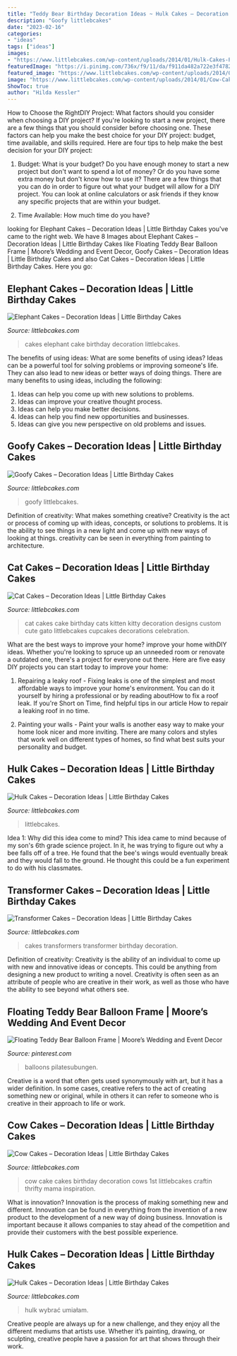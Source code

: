 ```yaml
---
title: "Teddy Bear Birthday Decoration Ideas ~ Hulk Cakes – Decoration Ideas"
description: "Goofy littlebcakes"
date: "2023-02-16"
categories:
- "ideas"
tags: ["ideas"]
images:
- "https://www.littlebcakes.com/wp-content/uploads/2014/01/Hulk-Cakes-Photos.jpg"
featuredImage: "https://i.pinimg.com/736x/f9/11/da/f911da482a722e3f4782ac26cc2cd884.jpg"
featured_image: "https://www.littlebcakes.com/wp-content/uploads/2014/01/Hulk-Cake-768x1024.jpg"
image: "https://www.littlebcakes.com/wp-content/uploads/2014/01/Cow-Cake.jpg"
ShowToc: true
author: "Hilda Kessler"
---
```



How to Choose the RightDIY Project: What factors should you consider when choosing a DIY project?
If you're looking to start a new project, there are a few things that you should consider before choosing one. These factors can help you make the best choice for your DIY project: budget, time available, and skills required. Here are four tips to help make the best decision for your DIY project:
1. Budget: What is your budget? Do you have enough money to start a new project but don't want to spend a lot of money? Or do you have some extra money but don't know how to use it? There are a few things that you can do in order to figure out what your budget will allow for a DIY project. You can look at online calculators or ask friends if they know any specific projects that are within your budget.

2. Time Available: How much time do you have?

	

		
looking for Elephant Cakes – Decoration Ideas | Little Birthday Cakes you've came to the right web. We have 8 Images about Elephant Cakes – Decoration Ideas | Little Birthday Cakes like Floating Teddy Bear Balloon Frame | Moore’s Wedding and Event Decor, Goofy Cakes – Decoration Ideas | Little Birthday Cakes and also Cat Cakes – Decoration Ideas | Little Birthday Cakes. Here you go:
		
    
## Elephant Cakes – Decoration Ideas | Little Birthday Cakes

<img loading=lazy src="http://www.littlebcakes.com/wp-content/uploads/2014/05/Elephant-Cakes.jpg" onerror="this.onerror=null;this.src='https://tse3.mm.bing.net/th?id=OIP.zXKMhaA3aWfDy_zn19H5fgHaHo&amp;pid=15.1';" alt="Elephant Cakes – Decoration Ideas | Little Birthday Cakes">

_Source: littlebcakes.com_

>cakes elephant cake birthday decoration littlebcakes. 

	

The benefits of using ideas: What are some benefits of using ideas?
Ideas can be a powerful tool for solving problems or improving someone's life. They can also lead to new ideas or better ways of doing things. There are many benefits to using ideas, including the following: 
1. Ideas can help you come up with new solutions to problems.
2. Ideas can improve your creative thought process. 
3. Ideas can help you make better decisions. 
4. Ideas can help you find new opportunities and businesses. 
5. Ideas can give you new perspective on old problems and issues.

    
## Goofy Cakes – Decoration Ideas | Little Birthday Cakes

<img loading=lazy src="https://www.littlebcakes.com/wp-content/uploads/2014/05/Goofy-Birthday-Cake.jpg" onerror="this.onerror=null;this.src='https://tse4.mm.bing.net/th?id=OIP.1vJlWJAwGXdIuMIiBRYfyQHaMA&amp;pid=15.1';" alt="Goofy Cakes – Decoration Ideas | Little Birthday Cakes">

_Source: littlebcakes.com_

>goofy littlebcakes. 

	

Definition of creativity: What makes something creative?
Creativity is the act or process of coming up with ideas, concepts, or solutions to problems. It is the ability to see things in a new light and come up with new ways of looking at things. creativity can be seen in everything from painting to architecture.

    
## Cat Cakes – Decoration Ideas | Little Birthday Cakes

<img loading=lazy src="http://www.littlebcakes.com/wp-content/uploads/2014/01/Cat-Cakes.jpg" onerror="this.onerror=null;this.src='https://tse3.mm.bing.net/th?id=OIP.W2YtTAyoa8WdHetsdiGXSAHaJ4&amp;pid=15.1';" alt="Cat Cakes – Decoration Ideas | Little Birthday Cakes">

_Source: littlebcakes.com_

>cat cakes cake birthday cats kitten kitty decoration designs custom cute gato littlebcakes cupcakes decorations celebration. 

	

What are the best ways to improve your home?
improve your home withDIY ideas. Whether you're looking to spruce up an unneeded room or renovate a outdated one, there's a project for everyone out there. Here are five easy DIY projects you can start today to improve your home: 
1. Repairing a leaky roof - Fixing leaks is one of the simplest and most affordable ways to improve your home's environment. You can do it yourself by hiring a professional or by reading aboutHow to fix a roof leak. If you're Short on Time, find helpful tips in our article How to repair a leaking roof in no time. 

2. Painting your walls - Paint your walls is another easy way to make your home look nicer and more inviting. There are many colors and styles that work well on different types of homes, so find what best suits your personality and budget.

    
## Hulk Cakes – Decoration Ideas | Little Birthday Cakes

<img loading=lazy src="https://www.littlebcakes.com/wp-content/uploads/2014/01/Hulk-Cake-768x1024.jpg" onerror="this.onerror=null;this.src='https://tse4.mm.bing.net/th?id=OIP.1tinCIVK0lSm-KQ566mV6gHaJ4&amp;pid=15.1';" alt="Hulk Cakes – Decoration Ideas | Little Birthday Cakes">

_Source: littlebcakes.com_

>littlebcakes. 

	

Idea 1: Why did this idea come to mind?
This idea came to mind because of my son's 6th grade science project. In it, he was trying to figure out why a bee falls off of a tree. He found that the bee's wings would eventually break and they would fall to the ground. He thought this could be a fun experiment to do with his classmates.

    
## Transformer Cakes – Decoration Ideas | Little Birthday Cakes

<img loading=lazy src="http://www.littlebcakes.com/wp-content/uploads/2014/01/Transformers-Cakes.jpg" onerror="this.onerror=null;this.src='https://tse4.mm.bing.net/th?id=OIP.eHYRBmX5yNIexl5GHSDxVQHaJ4&amp;pid=15.1';" alt="Transformer Cakes – Decoration Ideas | Little Birthday Cakes">

_Source: littlebcakes.com_

>cakes transformers transformer birthday decoration. 

	

Definition of creativity:
Creativity is the ability of an individual to come up with new and innovative ideas or concepts. This could be anything from designing a new product to writing a novel. Creativity is often seen as an attribute of people who are creative in their work, as well as those who have the ability to see beyond what others see.

    
## Floating Teddy Bear Balloon Frame | Moore’s Wedding And Event Decor

<img loading=lazy src="https://i.pinimg.com/736x/f9/11/da/f911da482a722e3f4782ac26cc2cd884.jpg" onerror="this.onerror=null;this.src='https://tse1.mm.bing.net/th?id=OIP.SItYm9yzYCtEppHK7XuajQHaHa&amp;pid=15.1';" alt="Floating Teddy Bear Balloon Frame | Moore’s Wedding and Event Decor">

_Source: pinterest.com_

>balloons pilatesubungen. 

	

Creative is a word that often gets used synonymously with art, but it has a wider definition. In some cases, creative refers to the act of creating something new or original, while in others it can refer to someone who is creative in their approach to life or work.

    
## Cow Cakes – Decoration Ideas | Little Birthday Cakes

<img loading=lazy src="https://www.littlebcakes.com/wp-content/uploads/2014/01/Cow-Cake.jpg" onerror="this.onerror=null;this.src='https://tse1.mm.bing.net/th?id=OIP.tLeZVRVwuLvnaj-mQG9djgHaFj&amp;pid=15.1';" alt="Cow Cakes – Decoration Ideas | Little Birthday Cakes">

_Source: littlebcakes.com_

>cow cake cakes birthday decoration cows 1st littlebcakes craftin thrifty mama inspiration. 

	

What is innovation?
Innovation is the process of making something new and different. Innovation can be found in everything from the invention of a new product to the development of a new way of doing business. Innovation is important because it allows companies to stay ahead of the competition and provide their customers with the best possible experience.

    
## Hulk Cakes – Decoration Ideas | Little Birthday Cakes

<img loading=lazy src="https://www.littlebcakes.com/wp-content/uploads/2014/01/Hulk-Cakes-Photos.jpg" onerror="this.onerror=null;this.src='https://tse3.mm.bing.net/th?id=OIP.kwSJu-NpNY_b-i5_4LdyTAHaE6&amp;pid=15.1';" alt="Hulk Cakes – Decoration Ideas | Little Birthday Cakes">

_Source: littlebcakes.com_

>hulk wybrać umiałam. 

	

Creative people are always up for a new challenge, and they enjoy all the different mediums that artists use. Whether it’s painting, drawing, or sculpting, creative people have a passion for art that shows through their work.

